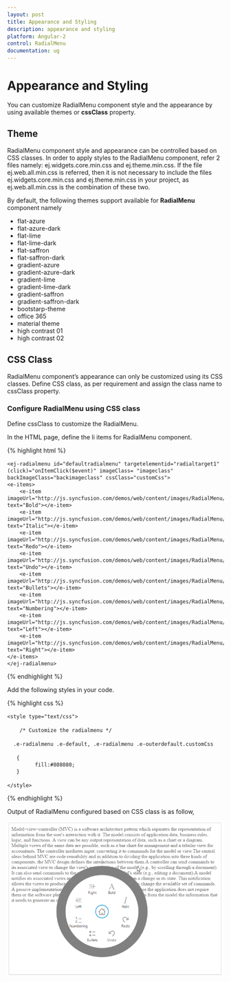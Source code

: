 ```yaml
---
layout: post
title: Appearance and Styling 
description: appearance and styling
platform: Angular-2
control: RadialMenu
documentation: ug
---
```


# Appearance and Styling

You can customize RadialMenu component style and the appearance by using available themes or **cssClass** property.

## Theme

RadialMenu component style and appearance can be controlled based on CSS classes. In order to apply styles to the RadialMenu component, refer 2 files namely: ej.widgets.core.min.css and ej.theme.min.css. If the file ej.web.all.min.css is referred, then it is not necessary to include the files ej.widgets.core.min.css and ej.theme.min.css in your project, as ej.web.all.min.css is the combination of these two.

By default, the following themes support available for **RadialMenu** component namely

* flat-azure
* flat-azure-dark
* flat-lime
* flat-lime-dark
* flat-saffron
* flat-saffron-dark
* gradient-azure
* gradient-azure-dark
* gradient-lime
* gradient-lime-dark
* gradient-saffron
* gradient-saffron-dark
* bootstarp-theme
* office 365
* material theme
* high contrast 01
* high contrast 02


## CSS Class

RadialMenu component’s appearance can only be customized using its CSS classes. Define CSS class, as per requirement and assign the class name to cssClass property.

### Configure RadialMenu using CSS class

Define cssClass to customize the RadialMenu.

In the HTML page, define the li items for RadialMenu component.

{% highlight html %}

    <ej-radialmenu id="defaultradialmenu" targetelementid="radialtarget1" (click)="onItemClick($event)" imageClass= "imageclass" backImageClass="backimageclass" cssClass="customCss">
    <e-items>        
        <e-item imageUrl="http://js.syncfusion.com/demos/web/content/images/RadialMenu/fontsize.png" text="Bold"></e-item>
        <e-item imageUrl="http://js.syncfusion.com/demos/web/content/images/RadialMenu/f1.png" text="Italic"></e-item>              
        <e-item imageUrl="http://js.syncfusion.com/demos/web/content/images/RadialMenu/redo.png" text="Redo"></e-item>  
        <e-item imageUrl="http://js.syncfusion.com/demos/web/content/images/RadialMenu/undo.png" text="Undo"></e-item>     
        <e-item imageUrl="http://js.syncfusion.com/demos/web/content/images/RadialMenu/list.png" text="Bullets"></e-item>     
        <e-item imageUrl="http://js.syncfusion.com/demos/web/content/images/RadialMenu/l5.png" text="Numbering"></e-item>     
        <e-item imageUrl="http://js.syncfusion.com/demos/web/content/images/RadialMenu/a1.png" text="Left"></e-item>     
        <e-item imageUrl="http://js.syncfusion.com/demos/web/content/images/RadialMenu/a2.png" text="Right"></e-item>                       
    </e-items>
    </ej-radialmenu>

{% endhighlight %}

Add the following styles in your code.

{% highlight css %}

    <style type="text/css">

        /* Customize the radialmenu */

      .e-radialmenu .e-default, .e-radialmenu .e-outerdefault.customCss 

       {
             fill:#808080;
       } 

    </style>

{% endhighlight %}

Output of RadialMenu configured based on CSS class is as follow,

![](apperance-and-styling-images\appearance-and-styling_img1.png)



